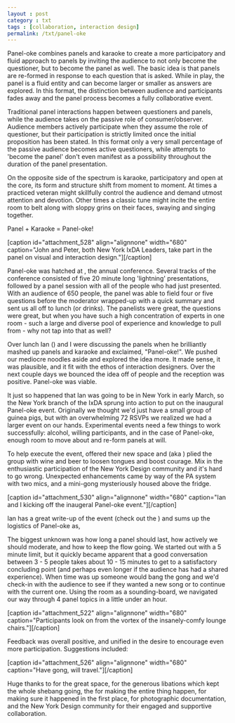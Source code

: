 ```yaml
---
layout : post
category : txt
tags : [collaboration, interaction design]
permalink: /txt/panel-oke 
---
```


Panel-oke combines panels and karaoke to create a more participatory and fluid approach to panels by inviting the audience to not only become the questioner, but to become the panel as well. The basic idea is that panels are re-formed in response to each question that is asked. While in play, the panel is a fluid entity and can become larger or smaller as answers are explored. In this format, the distinction between audience and participants fades away and the panel process becomes a fully collaborative event.

Traditional panel interactions happen between questioners and panels, while the audience takes on the passive role of consumer/observer. Audience members actively participate when they assume the role of questioner, but their participation is strictly limited once the initial proposition has been stated. In this format only a very small percentage of the passive audience becomes active questioners, while attempts to 'become the panel' don't even manifest as a possibility throughout the duration of the panel presentation. 

On the opposite side of the spectrum is karaoke, participatory and open at the core, its form and structure shift from moment to moment. At times a practiced veteran might skillfully control the audience and demand utmost attention and devotion. Other times a classic tune might incite the entire room to belt along with sloppy grins on their faces, swaying and singing together.

Panel + Karaoke = Panel-oke!



[caption id="attachment_528" align="alignnone" width="680" caption="John and Peter, both New York IxDA Leaders, take part in the panel on visual and interaction design."][/caption]  



Panel-oke was hatched at , the annual  conference. Several tracks of the conference consisted of five 20 minute long 'lightning' presentations, followed by a panel session with all of the people who had just presented. With an audience of 650 people, the panel was able to field four or five questions before the moderator wrapped-up with a quick summary and sent us all off to lunch (or drinks). The panelists were great, the questions were great, but when you have such a high concentration of experts in one room - such a large and diverse pool of experience and knowledge to pull from - why not tap into that as well?

Over lunch Ian () and I were discussing the panels when he brilliantly mashed up panels and karaoke and exclaimed, "Panel-oke!". We pushed our mediocre noodles aside and explored the idea more. It made sense, it was plausible, and it fit with the ethos of interaction designers. Over the next couple days we bounced the idea off of people and the reception was positive. Panel-oke was viable. 



It just so happened that Ian was going to be in New York in early March, so the New York branch of the IxDA sprung into action to put on the inaugural Panel-oke event. Originally we thought we'd just have a small group of guinea pigs, but with an overwhelming 72 RSVPs we realized we had a larger event on our hands. Experimental events need a few things to work successfully: alcohol, willing participants, and in the case of Panel-oke, enough room to move about and re-form panels at will. 

To help execute the event,  offered their new space and  (aka ) plied the group with wine and beer to loosen tongues and boost courage. Mix in the enthusiastic participation of the New York Design community and it's hard to go wrong. Unexpected enhancements came by way of the PA system with two mics, and a mini-gong mysteriously housed above the fridge. 

[caption id="attachment_530" align="alignnone" width="680" caption="Ian and I kicking off the inaugeral Panel-oke event."][/caption]

Ian has a great write-up of the event (check out the ) and sums up the logistics of Panel-oke as, 



The biggest unknown was how long a panel should last, how actively we should moderate, and how to keep the flow going. We started out with a 5 minute limit, but it quickly became apparent that a good conversation between 3 - 5 people takes about 10 - 15 minutes to get to a satisfactory concluding point (and perhaps even longer if the audience has had a shared experience). When time was up someone would bang the gong and we'd check-in with the audience to see if they wanted a new song or to continue with the current one. Using the room as a sounding-board, we navigated our way through 4 panel topics in a little under an hour. 

[caption id="attachment_522" align="alignnone" width="680" caption="Participants look on from the vortex of the insanely-comfy lounge chairs."][/caption]





Feedback was overall positive, and unified in the desire to encourage even more participation. Suggestions included:
 


[caption id="attachment_526" align="alignnone" width="680" caption="Have gong, will travel."][/caption]


Huge thanks to  for the great space,  for the generous libations which kept the whole shebang going, the  for making the entire thing happen,  for making sure it happened in the first place,  for photographic documentation, and the New York Design community for their engaged and supportive collaboration.


